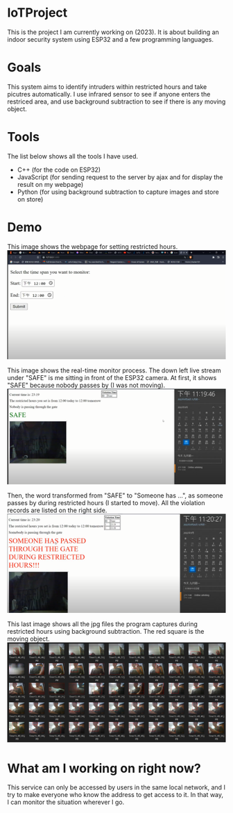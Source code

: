 # IoTProject
This is the project I am currently working on (2023). It is about building an indoor security system using ESP32 and a few programming languages. 

# Goals
This system aims to identify intruders within restricted hours and take picutres automatically. I use infrared sensor to see if anyone enters the  
restriced area, and use background subtraction to see if there is any moving object.

# Tools
The list below shows all the tools I have used.
+ C++ (for the code on ESP32)
+ JavaScript (for sending request to the server by ajax and for display the result on my webpage)
+ Python (for using background subtraction to capture images and store on store)

# Demo
This image shows the webpage for setting restricted hours. 
![The page for setting restricted time span](/images/settime.PNG)

This image shows the real-time monitor process. The down left live stream under "SAFE" is me sitting in front of the ESP32 camera. At first, it shows "SAFE" because nobody passes by (I was not moving).
![nobody passes by](/images/result_safe.PNG)

Then, the word transformed from "SAFE" to "Someone has ...", as someone passes by during restricted hours (I started to move). All the violation records are listed on the right side.
![somebody passes by](/images/result_warn.PNG)

This last image shows all the jpg files the program captures during restricted hours using background subtraction. The red square is the moving object.
![moving object](/images/captures.PNG)

# What am I working on right now?
This service can only be accessed by users in the same local network, and I try to make everyone who know the address to get access to it. In that way, I can monitor the situation wherever I go.
